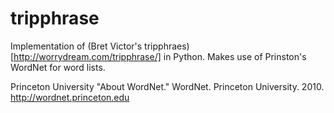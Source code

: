 # tripphrase
Implementation of (Bret Victor's tripphraes)[http://worrydream.com/tripphrase/]
in Python. Makes use of Prinston's WordNet for word lists.

Princeton University "About WordNet." WordNet. Princeton University. 2010. <http://wordnet.princeton.edu>
